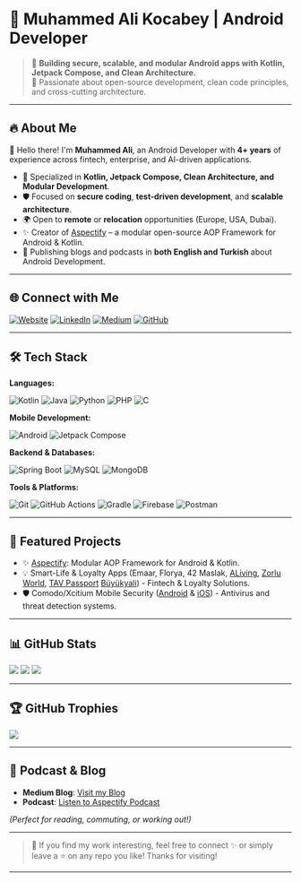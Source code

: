 # 💎 Muhammed Ali Kocabey | Android Developer

> 🚀 **Building secure, scalable, and modular Android apps with Kotlin, Jetpack Compose, and Clean Architecture.**  
> 🎯 Passionate about open-source development, clean code principles, and cross-cutting architecture.

---

## 🔥 About Me

👋 Hello there! I'm **Muhammed Ali**, an Android Developer with **4+ years** of experience across fintech, enterprise, and AI-driven applications.

- 🧩 Specialized in **Kotlin, Jetpack Compose, Clean Architecture, and Modular Development**.
- 🛡️ Focused on **secure coding**, **test-driven development**, and **scalable architecture**.
- 🌍 Open to **remote** or **relocation** opportunities (Europe, USA, Dubai).
- ✨ Creator of [Aspectify](https://github.com/muhammedalikocabey/aspectify) – a modular open-source AOP Framework for Android & Kotlin.
- 📝 Publishing blogs and podcasts in **both English and Turkish** about Android Development.

---

## 🌐 Connect with Me

[![Website](https://img.shields.io/badge/Website-000?style=for-the-badge&logo=About.me&logoColor=white)](https://muhammedalikocabey.com)
[![LinkedIn](https://img.shields.io/badge/LinkedIn-0077B5?style=for-the-badge&logo=linkedin&logoColor=white)](https://linkedin.com/in/muhammedalikocabey)
[![Medium](https://img.shields.io/badge/Medium-12100E?style=for-the-badge&logo=medium&logoColor=white)](https://medium.com/@muhammedalikocabey)
[![GitHub](https://img.shields.io/badge/GitHub-181717?style=for-the-badge&logo=github&logoColor=white)](https://github.com/muhammedalikocabey)

---

## 🛠️ Tech Stack

**Languages:**

![Kotlin](https://img.shields.io/badge/Kotlin-7F52FF?style=for-the-badge&logo=kotlin&logoColor=white)
![Java](https://img.shields.io/badge/Java-ED8B00?style=for-the-badge&logo=openjdk&logoColor=white)
![Python](https://img.shields.io/badge/Python-3670A0?style=for-the-badge&logo=python&logoColor=white)
![PHP](https://img.shields.io/badge/PHP-777BB4?style=for-the-badge&logo=php&logoColor=white)
![C](https://img.shields.io/badge/C-00599C?style=for-the-badge&logo=c&logoColor=white)

**Mobile Development:**

![Android](https://img.shields.io/badge/Android-3DDC84?style=for-the-badge&logo=android&logoColor=white)
![Jetpack Compose](https://img.shields.io/badge/Jetpack%20Compose-4285F4?style=for-the-badge&logo=jetpack-compose&logoColor=white)

**Backend & Databases:**

![Spring Boot](https://img.shields.io/badge/SpringBoot-6DB33F?style=for-the-badge&logo=spring-boot&logoColor=white)
![MySQL](https://img.shields.io/badge/MySQL-4479A1?style=for-the-badge&logo=mysql&logoColor=white)
![MongoDB](https://img.shields.io/badge/MongoDB-4EA94B?style=for-the-badge&logo=mongodb&logoColor=white)

**Tools & Platforms:**

![Git](https://img.shields.io/badge/Git-F05033?style=for-the-badge&logo=git&logoColor=white)
![GitHub Actions](https://img.shields.io/badge/GitHub%20Actions-2088FF?style=for-the-badge&logo=github-actions&logoColor=white)
![Gradle](https://img.shields.io/badge/Gradle-02303A?style=for-the-badge&logo=gradle&logoColor=white)
![Firebase](https://img.shields.io/badge/Firebase-FFCA28?style=for-the-badge&logo=firebase&logoColor=black)
![Postman](https://img.shields.io/badge/Postman-FF6C37?style=for-the-badge&logo=postman&logoColor=white)

---

## 🚀 Featured Projects

- ✨ [Aspectify](https://github.com/muhammedalikocabey/aspectify): Modular AOP Framework for Android & Kotlin.
- 💡 Smart-Life & Loyalty Apps (Emaar, Florya, 42 Maslak, [ALiving](https://play.google.com/store/apps/details?id=com.altamira.acarkent&hl=tr), [Zorlu World](https://play.google.com/store/apps/details?id=com.ehousedigital.zorluworld&hl=tr), [TAV Passport](https://play.google.com/store/apps/details?id=com.altamira.tavpassport&hl=tr)  [Büyükyali](https://play.google.com/store/apps/details?id=com.poisoft.buyukyali&hl=tr)) - Fintech & Loyalty Solutions.
- 🛡️ Comodo/Xcitium Mobile Security ([Android](https://play.google.com/store/apps/details?id=com.comodo.cisme.antivirus&hl=en&pli=1) & [iOS](https://apps.apple.com/us/app/comodo-mobile-security/id1448853386?l=en)) - Antivirus and threat detection systems.

---

## 📊 GitHub Stats

![](https://github-readme-stats.vercel.app/api?username=muhammedalikocabey&theme=dracula&hide_border=false&include_all_commits=true&count_private=true)
![](https://github-readme-streak-stats.herokuapp.com/?user=muhammedalikocabey&theme=dracula&hide_border=false)
![](https://github-readme-stats.vercel.app/api/top-langs/?username=muhammedalikocabey&theme=dracula&hide_border=false&layout=compact)

---

## 🏆 GitHub Trophies

![](https://github-profile-trophy.vercel.app/?username=muhammedalikocabey&theme=gruvbox&no-frame=true&margin-w=10)

---

## 🎤 Podcast & Blog

- **Medium Blog**: [Visit my Blog](https://medium.com/@muhammedalikocabey)
- **Podcast**: [Listen to Aspectify Podcast](https://open.spotify.com/show/7waAQAWmr2WIQNTlTJkkos?si=fad65d7a413248bd)

*(Perfect for reading, commuting, or working out!)*

---

> 💬 If you find my work interesting, feel free to connect ✨ or simply leave a ⭐ on any repo you like! Thanks for visiting!

---
